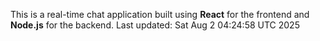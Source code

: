 This is a real-time chat application built using **React** for the frontend and **Node.js** for the backend.
Last updated: Sat Aug  2 04:24:58 UTC 2025
